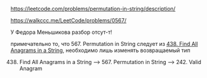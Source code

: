 https://leetcode.com/problems/permutation-in-string/description/

https://walkccc.me/LeetCode/problems/0567/

У Федора Меньшикова разбор отсут-т!

примечательно то, что 567. Permutation in String следует из 
[438. Find All Anagrams in a String](https://leetcode.com/problems/find-all-anagrams-in-a-string/description/), необходимо лишь изменять возвращаемый тип 

438. Find All Anagrams in a String --> 567. Permutation in String --> 242. Valid Anagram
